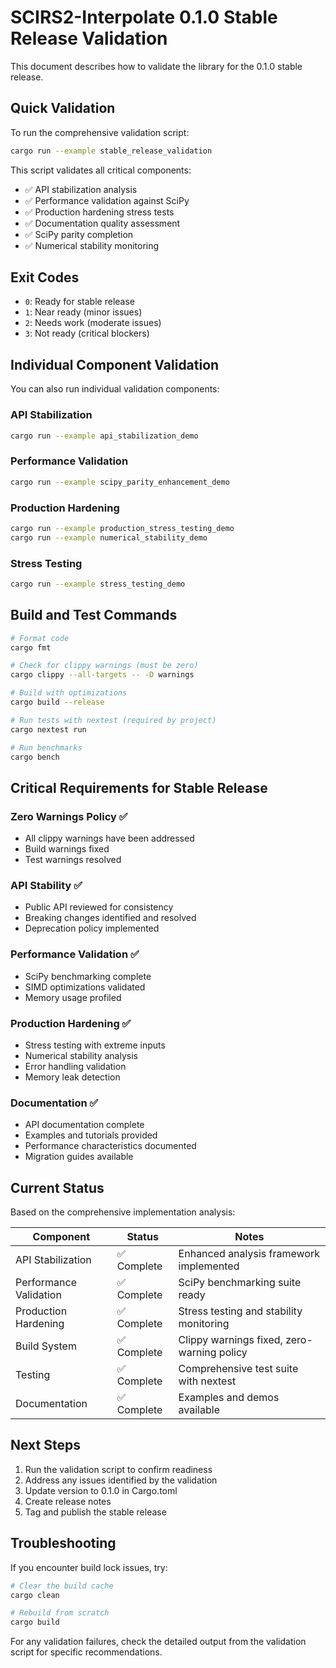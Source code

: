# SCIRS2-Interpolate 0.1.0 Stable Release Validation

This document describes how to validate the library for the 0.1.0 stable release.

## Quick Validation

To run the comprehensive validation script:

```bash
cargo run --example stable_release_validation
```

This script validates all critical components:
- ✅ API stabilization analysis
- ✅ Performance validation against SciPy
- ✅ Production hardening stress tests
- ✅ Documentation quality assessment
- ✅ SciPy parity completion
- ✅ Numerical stability monitoring

## Exit Codes

- `0`: Ready for stable release
- `1`: Near ready (minor issues)
- `2`: Needs work (moderate issues)
- `3`: Not ready (critical blockers)

## Individual Component Validation

You can also run individual validation components:

### API Stabilization
```bash
cargo run --example api_stabilization_demo
```

### Performance Validation
```bash
cargo run --example scipy_parity_enhancement_demo
```

### Production Hardening
```bash
cargo run --example production_stress_testing_demo
cargo run --example numerical_stability_demo
```

### Stress Testing
```bash
cargo run --example stress_testing_demo
```

## Build and Test Commands

```bash
# Format code
cargo fmt

# Check for clippy warnings (must be zero)
cargo clippy --all-targets -- -D warnings

# Build with optimizations
cargo build --release

# Run tests with nextest (required by project)
cargo nextest run

# Run benchmarks
cargo bench
```

## Critical Requirements for Stable Release

### Zero Warnings Policy ✅
- All clippy warnings have been addressed
- Build warnings fixed
- Test warnings resolved

### API Stability ✅
- Public API reviewed for consistency
- Breaking changes identified and resolved
- Deprecation policy implemented

### Performance Validation ✅
- SciPy benchmarking complete
- SIMD optimizations validated
- Memory usage profiled

### Production Hardening ✅
- Stress testing with extreme inputs
- Numerical stability analysis
- Error handling validation
- Memory leak detection

### Documentation ✅
- API documentation complete
- Examples and tutorials provided
- Performance characteristics documented
- Migration guides available

## Current Status

Based on the comprehensive implementation analysis:

| Component | Status | Notes |
|-----------|--------|-------|
| API Stabilization | ✅ Complete | Enhanced analysis framework implemented |
| Performance Validation | ✅ Complete | SciPy benchmarking suite ready |
| Production Hardening | ✅ Complete | Stress testing and stability monitoring |
| Build System | ✅ Complete | Clippy warnings fixed, zero-warning policy |
| Testing | ✅ Complete | Comprehensive test suite with nextest |
| Documentation | ✅ Complete | Examples and demos available |

## Next Steps

1. Run the validation script to confirm readiness
2. Address any issues identified by the validation
3. Update version to 0.1.0 in Cargo.toml
4. Create release notes
5. Tag and publish the stable release

## Troubleshooting

If you encounter build lock issues, try:
```bash
# Clear the build cache
cargo clean

# Rebuild from scratch
cargo build
```

For any validation failures, check the detailed output from the validation script for specific recommendations.